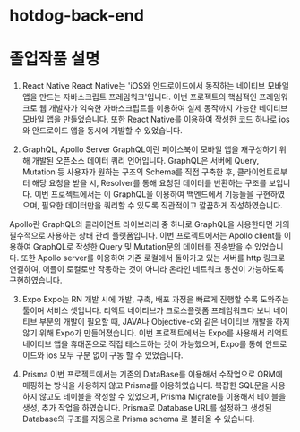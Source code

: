 # hotdog-back-end
# 졸업작품 설명
1.	React Native
 React Native는 'iOS와 안드로이드에서 동작하는 네이티브 모바일 앱을 만드는 자바스크립트 프레임워크'입니다. 이번 프로젝트의 핵심적인 프레임워크로 웹 개발자가 익숙한 자바스크립트를 이용하여 실제 동작까지 가능한 네이티브 모바일 앱을 만들었습니다. 또한 React Native를 이용하여 작성한 코드 하나로 ios 와 안드로이드 앱을 동시에 개발할 수 있었습니다.

2.	GraphQL, Apollo Server
  GraphQL이란 페이스북이 모바일 앱을 재구성하기 위해 개발된 오픈소스 데이터 쿼리 언어입니다. GraphQL은 서버에 Query, Mutation 등 사용자가 원하는 구조의 
Schema를 직접 구축한 후, 클라이언트로부터 해당 요청을 받을 시, Resolver를 통해 요청된 데이터를 반환하는 구조를 보입니다.
 이번 프로젝트에서는 이 GraphQL을 이용하여 백엔드에서 기능들을 구현하였으며, 필요한 데이터만을 쿼리할 수 있도록 직관적이고 깔끔하게 작성하였습니다. 

 Apollo란 GraphQL의 클라이언트 라이브러리 중 하나로 GraphQL을 사용한다면 거의 필수적으로 사용하는 상태 관리 플랫폼입니다. 
 이번 프로젝트에서는 Apollo client를 이용하여 GraphQL로 작성한 Query 및 Mutation문의 데이터를 전송받을 수 있었습니다. 또한 Apollo server를 이용하여 기존 로컬에서 돌아가고 있는 서버를 http 링크로 연결하여, 어플이 로컬로만 작동하는 것이 아니라 온라인 네트워크 통신이 가능하도록 구현하였습니다.

3.	Expo
 Expo는 RN 개발 시에 개발, 구축, 배포 과정을 빠르게 진행할 수록 도와주는 툴이며 서비스 셋입니다. 리액트 네이티브가 크로스플랫폼 프레임워크다 보니 네이티브 부분의 개발이 필요할 때, JAVA나 Objective-c와 같은 네이티브 개발을 하지 않기 위해 
Expo가 만들어졌습니다. 
이번 프로젝트에서는 Expo를 사용해서 리액트네이티브 앱을 휴대폰으로 직접 테스트하는 것이 가능했으며, Expo를 통해 안드로이드와 ios 모두 구분 없이 구동 할 수 있었습니다.

4.	Prisma
 이번 프로젝트에서는 기존의 DataBase를 이용해서 수작업으로 ORM에 매핑하는 방식을 사용하지 않고 Prisma를 이용하였습니다.
 복잡한 SQL문을 사용하지 않고도 테이블을 작성할 수 있었으며, Prisma Migrate를 이용해서 테이블을 생성, 추가 작업을 하였습니다.
 Prisma로 Database URL를 설정하고 생성된 Database의 구조를 자동으로 Prisma schema 로 불러올 수 있습니다.
